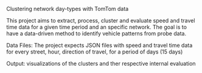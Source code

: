 Clustering network day-types with TomTom data

This project aims to extract, process, cluster and evaluate speed and travel time data for a given time period and an specific network. The goal is to have a data-driven method to identify vehicle patterns from probe data.

Data Files: The project expects JSON files with speed and travel time data for every street, hour, direction of travel, for a period of days (15 days)

Output: visualizations of the clusters and ther respective internal evaluation


